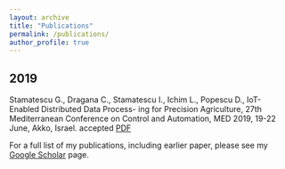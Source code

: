 ```yaml
---
layout: archive
title: "Publications"
permalink: /publications/
author_profile: true
---
```


2019
------
Stamatescu G., Dragana C., Stamatescu I., Ichim L., Popescu D., IoT-Enabled Distributed Data Process- ing for Precision Agriculture, 27th Mediterranean Conference on Control and Automation, MED 2019, 19-22 June, Akko, Israel. accepted [PDF](/files/med19.pdf)

For a full list of my publications, including earlier paper, please see my [Google Scholar](https://scholar.google.ro/citations?user=8Vsl1vkAAAAJ) page.